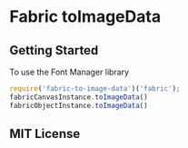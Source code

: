 # Fabric toImageData

## Getting Started
To use the Font Manager library
```javascript
require('fabric-to-image-data')('fabric');
fabricCanvasInstance.toImageData()
fabricObjectInstance.toImageData()
```

## MIT License